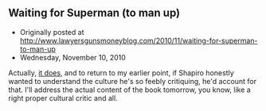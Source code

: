 ## Waiting for Superman (to man up)

 * Originally posted at http://www.lawyersgunsmoneyblog.com/2010/11/waiting-for-superman-to-man-up
 * Wednesday, November 10, 2010

Actually, [it does](http://www.diamondcomics.com/public/default.asp?t=1&m=1&c=3&s=237&ai=102223&ssd=), and to return to my earlier point, if Shapiro honestly wanted to understand the culture he's so feebly critiquing, he'd account for that.  I'll address the actual content of the book tomorrow, you know, like a right proper cultural critic and all.